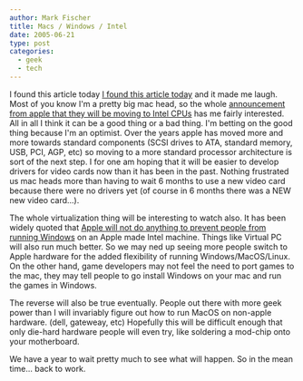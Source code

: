 ```yaml
---
author: Mark Fischer
title: Macs / Windows / Intel
date: 2005-06-21
type: post
categories:
  - geek
  - tech
---
```




I found this article today <a href="http://www.bbspot.com/News/2005/06/microsoft_intel.html">I found this article today</a> and it made me laugh.  Most of you know I'm a pretty big mac head, so the whole <a href="http://www.apple.com/pr/library/2005/jun/06intel.html">announcement from apple that they will be moving to Intel CPUs</a> has me fairly interested.  All in all I think it can be a good thing or a bad thing.  I'm betting on the good thing because I'm an optimist.  Over the years apple has moved more and more towards standard components (SCSI drives to ATA, standard memory, USB, PCI, AGP, etc) so moving to a more standard processor architecture is sort of the next step.  I for one am hoping that it will be easier to develop drivers for video cards now than it has been in the past.  Nothing frustrated us mac heads more than having to wait 6 months to use a new video card because there were no drivers yet (of course in 6 months there was a NEW new video card...).

The whole virtualization thing will be interesting to watch also.  It has been widely quoted that <a href="http://news.com.com/Apple+throws+the+switch%2C+aligns+with+Intel+-+page+2/2100-7341_3-5733756-2.html?tag=st.next">Apple will not do anything to prevent people from running Windows</a> on an Apple made Intel machine.  Things like Virtual PC will also run much better.  So we may ned up seeing more people switch to Apple hardware for the added flexibility of running Windows/MacOS/Linux.  On the other hand, game developers may not feel the need to port games to the mac, they may tell people to go install Windows on your mac and run the games in Windows.

The reverse will also be true eventually.  People out there with more geek power than I will invariably figure out how to run MacOS on non-apple hardware. (dell, gateweay, etc)  Hopefully this will be difficult enough that only die-hard hardware people will even try, like soldering a mod-chip onto your motherboard.

We have a year to wait pretty much to see what will happen.  So in the mean time... back to work.

